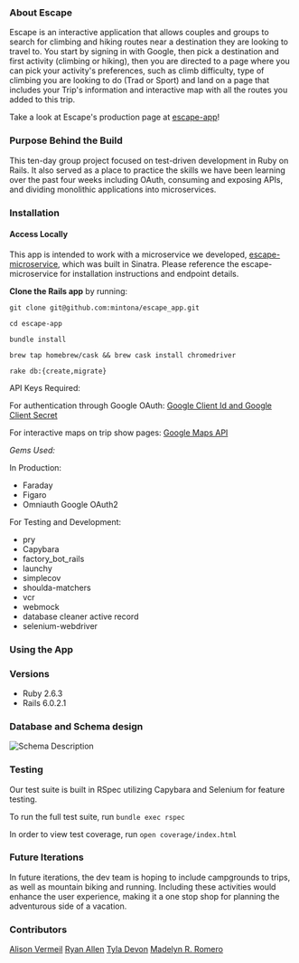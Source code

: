 ### About Escape

Escape is an interactive application that allows couples and groups to search for climbing and hiking routes near a destination they are looking to travel to. You start by signing in with Google, then pick a destination and first activity (climbing or hiking), then you are directed to a page where you can pick your activity's preferences, such as climb difficulty, type of climbing you are looking to do (Trad or Sport) and land on a page that includes your Trip's information and interactive map with all the routes you added to this trip.

Take a look at Escape's production page at [escape-app](https://escape-app.herokuapp.com/)!


### Purpose Behind the Build

This ten-day group project focused on test-driven development in Ruby on Rails. It also served as a place to practice the skills we have been learning over the past four weeks including OAuth, consuming and exposing APIs, and dividing monolithic applications into microservices.


### Installation

#### Access Locally

This app is intended to work with a microservice we developed, [escape-microservice](https://github.com/mintona/escape_microservice), which was built in Sinatra. Please reference the escape-microservice for installation instructions and endpoint details.


**Clone the Rails app** by running:

`git clone git@github.com:mintona/escape_app.git`

`cd escape-app`

`bundle install`

`brew tap homebrew/cask && brew cask install chromedriver`

`rake db:{create,migrate}`

API Keys Required:

For authentication through Google OAuth: [Google Client Id and Google Client Secret](https://console.developers.google.com/cloud-resource-manager)

For interactive maps on trip show pages: [Google Maps API](https://developers.google.com/maps/documentation/javascript/get-api-key)

*Gems Used:*

In Production:
* Faraday
* Figaro
* Omniauth Google OAuth2

For Testing and Development:
* pry
* Capybara
* factory_bot_rails
* launchy
* simplecov
* shoulda-matchers
* vcr
* webmock
* database cleaner active record
* selenium-webdriver


### Using the App



### Versions
- Ruby 2.6.3
- Rails 6.0.2.1


### Database and Schema design

![Schema Description](https://github.com/mintona/escape_app/blob/readme/app/assets/images/schema_design/Screen%20Shot%202020-02-27%20at%201.02.31%20PM.png
  )


### Testing

Our test suite is built in RSpec utilizing Capybara and Selenium for feature testing.

To run the full test suite, run `bundle exec rspec`

In order to view test coverage, run `open coverage/index.html`


### Future Iterations

In future iterations, the dev team is hoping to include campgrounds to trips, as well as mountain biking and running. Including these activities would enhance the user experience, making it a one stop shop for planning the adventurous side of a vacation.


### Contributors

[Alison Vermeil](https://github.com/mintona)
[Ryan Allen](https://github.com/rallen20)
[Tyla Devon](https://github.com/tyladevon)
[Madelyn R. Romero](https://github.com/madelynrr)
